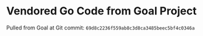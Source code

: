 # Vendored Go Code from Goal Project

Pulled from Goal at Git commit: `69d8c2236f559ab8c3d8ca3485beec5bf4c0346a`
